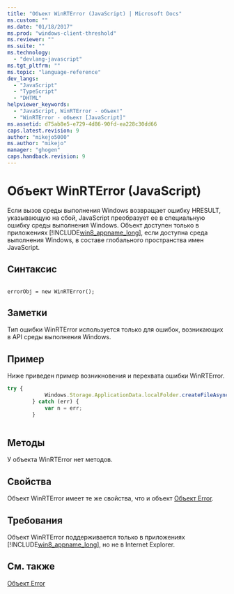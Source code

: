 ```yaml
---
title: "Объект WinRTError (JavaScript) | Microsoft Docs"
ms.custom: ""
ms.date: "01/18/2017"
ms.prod: "windows-client-threshold"
ms.reviewer: ""
ms.suite: ""
ms.technology: 
  - "devlang-javascript"
ms.tgt_pltfrm: ""
ms.topic: "language-reference"
dev_langs: 
  - "JavaScript"
  - "TypeScript"
  - "DHTML"
helpviewer_keywords: 
  - "JavaScript, WinRTError - объект"
  - "WinRTError - объект [JavaScript]"
ms.assetid: d75ab8e5-e729-4d86-90fd-ea228c30dd66
caps.latest.revision: 9
author: "mikejo5000"
ms.author: "mikejo"
manager: "ghogen"
caps.handback.revision: 9
---
```

# Объект WinRTError (JavaScript)
Если вызов среды выполнения Windows возвращает ошибку HRESULT, указывающую на сбой, JavaScript преобразует ее в специальную ошибку среды выполнения Windows.  Объект доступен только в приложениях [!INCLUDE[win8_appname_long](../../javascript/includes/win8-appname-long-md.md)], если доступна среда выполнения Windows, в составе глобального пространства имен JavaScript.  
  
## Синтаксис  
  
```  
  
errorObj = new WinRTError();   
```  
  
## Заметки  
 Тип ошибки WinRTError используется только для ошибок, возникающих в API среды выполнения Windows.  
  
## Пример  
 Ниже приведен пример возникновения и перехвата ошибки WinRTError.  
  
```javascript  
try {  
            Windows.Storage.ApplicationData.localFolder.createFileAsync("sample.txt");  
        } catch (err) {  
            var n = err;  
        }  
  
```  
  
## Методы  
 У объекта WinRTError нет методов.  
  
## Свойства  
 Объект WinRTError имеет те же свойства, что и объект [Объект Error](../../javascript/reference/error-object-javascript.md).  
  
## Требования  
 Объект WinRTError поддерживается только в приложениях [!INCLUDE[win8_appname_long](../../javascript/includes/win8-appname-long-md.md)], но не в Internet Explorer.  
  
## См. также  
 [Объект Error](../../javascript/reference/error-object-javascript.md)